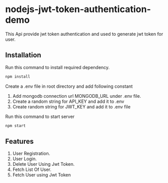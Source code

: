# nodejs-jwt-token-authentication-demo

This Api provide jwt token authentication and used to generate jwt token for user.

## Installation

Run this command to install required dependency.

```bash
npm install 
```
Create a .env file in root directory and add following constant
 1. Add mongodb connection url  MONGODB_URL under .env file.
 2. Create a random string for API_KEY and add it to .env
 3. Create random string for JWT_KEY and add it to .env file

Run this command to start server
```bash
npm start
```

## Features
 1. User Registration.
 2. User Login.
 3. Delete User Using Jwt Token.
 4. Fetch List Of User.
 5. Fetch User using Jwt Token
